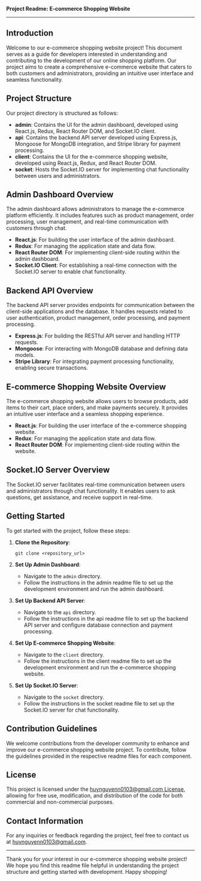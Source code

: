 **Project Readme: E-commerce Shopping Website**

---

## Introduction

Welcome to our e-commerce shopping website project! This document serves as a guide for developers interested in understanding and contributing to the development of our online shopping platform. Our project aims to create a comprehensive e-commerce website that caters to both customers and administrators, providing an intuitive user interface and seamless functionality.

## Project Structure

Our project directory is structured as follows:

- **admin**: Contains the UI for the admin dashboard, developed using React.js, Redux, React Router DOM, and Socket.IO client.
- **api**: Contains the backend API server developed using Express.js, Mongoose for MongoDB integration, and Stripe library for payment processing.
- **client**: Contains the UI for the e-commerce shopping website, developed using React.js, Redux, and React Router DOM.
- **socket**: Hosts the Socket.IO server for implementing chat functionality between users and administrators.

## Admin Dashboard Overview

The admin dashboard allows administrators to manage the e-commerce platform efficiently. It includes features such as product management, order processing, user management, and real-time communication with customers through chat.

- **React.js**: For building the user interface of the admin dashboard.
- **Redux**: For managing the application state and data flow.
- **React Router DOM**: For implementing client-side routing within the admin dashboard.
- **Socket.IO Client**: For establishing a real-time connection with the Socket.IO server to enable chat functionality.

## Backend API Overview

The backend API server provides endpoints for communication between the client-side applications and the database. It handles requests related to user authentication, product management, order processing, and payment processing.

- **Express.js**: For building the RESTful API server and handling HTTP requests.
- **Mongoose**: For interacting with MongoDB database and defining data models.
- **Stripe Library**: For integrating payment processing functionality, enabling secure transactions.

## E-commerce Shopping Website Overview

The e-commerce shopping website allows users to browse products, add items to their cart, place orders, and make payments securely. It provides an intuitive user interface and a seamless shopping experience.

- **React.js**: For building the user interface of the e-commerce shopping website.
- **Redux**: For managing the application state and data flow.
- **React Router DOM**: For implementing client-side routing within the website.

## Socket.IO Server Overview

The Socket.IO server facilitates real-time communication between users and administrators through chat functionality. It enables users to ask questions, get assistance, and receive support in real-time.

## Getting Started

To get started with the project, follow these steps:

1. **Clone the Repository**: 
   ```
   git clone <repository_url>
   ```

2. **Set Up Admin Dashboard**: 
   - Navigate to the `admin` directory.
   - Follow the instructions in the admin readme file to set up the development environment and run the admin dashboard.

3. **Set Up Backend API Server**: 
   - Navigate to the `api` directory.
   - Follow the instructions in the api readme file to set up the backend API server and configure database connection and payment processing.

4. **Set Up E-commerce Shopping Website**: 
   - Navigate to the `client` directory.
   - Follow the instructions in the client readme file to set up the development environment and run the e-commerce shopping website.

5. **Set Up Socket.IO Server**: 
   - Navigate to the `socket` directory.
   - Follow the instructions in the socket readme file to set up the Socket.IO server for chat functionality.

## Contribution Guidelines

We welcome contributions from the developer community to enhance and improve our e-commerce shopping website project. To contribute, follow the guidelines provided in the respective readme files for each component.

## License

This project is licensed under the [huynguyenn0103@gmail.com License](LICENSE), allowing for free use, modification, and distribution of the code for both commercial and non-commercial purposes.

## Contact Information

For any inquiries or feedback regarding the project, feel free to contact us at [huynguyenn0103@gmail.com](mailto:huynguyenn0103@gmail.com).

---

Thank you for your interest in our e-commerce shopping website project! We hope you find this readme file helpful in understanding the project structure and getting started with development. Happy shopping!